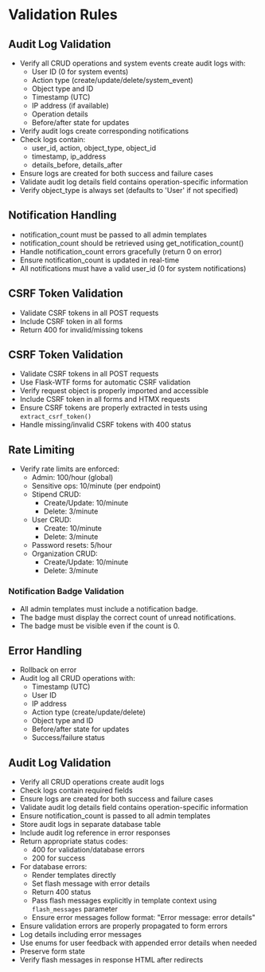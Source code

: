 # Validation Rules

## Audit Log Validation
- Verify all CRUD operations and system events create audit logs with:
  - User ID (0 for system events)
  - Action type (create/update/delete/system_event)
  - Object type and ID
  - Timestamp (UTC)
  - IP address (if available)
  - Operation details
  - Before/after state for updates
- Verify audit logs create corresponding notifications
- Check logs contain:
  - user_id, action, object_type, object_id
  - timestamp, ip_address
  - details_before, details_after
- Ensure logs are created for both success and failure cases
- Validate audit log details field contains operation-specific information
- Verify object_type is always set (defaults to 'User' if not specified)

## Notification Handling
- notification_count must be passed to all admin templates
- notification_count should be retrieved using get_notification_count()
- Handle notification_count errors gracefully (return 0 on error)
- Ensure notification_count is updated in real-time
- All notifications must have a valid user_id (0 for system notifications)

## CSRF Token Validation
- Validate CSRF tokens in all POST requests
- Include CSRF token in all forms
- Return 400 for invalid/missing tokens

## CSRF Token Validation
- Validate CSRF tokens in all POST requests
- Use Flask-WTF forms for automatic CSRF validation
- Verify request object is properly imported and accessible
- Include CSRF token in all forms and HTMX requests
- Ensure CSRF tokens are properly extracted in tests using `extract_csrf_token()`
- Handle missing/invalid CSRF tokens with 400 status

## Rate Limiting
- Verify rate limits are enforced:
  - Admin: 100/hour (global)
  - Sensitive ops: 10/minute (per endpoint)
  - Stipend CRUD:
    - Create/Update: 10/minute
    - Delete: 3/minute
  - User CRUD:
    - Create: 10/minute
    - Delete: 3/minute
  - Password resets: 5/hour
  - Organization CRUD:
    - Create/Update: 10/minute
    - Delete: 3/minute

### Notification Badge Validation
- All admin templates must include a notification badge.
- The badge must display the correct count of unread notifications.
- The badge must be visible even if the count is 0.

## Error Handling
- Rollback on error
- Audit log all CRUD operations with:
  - Timestamp (UTC)
  - User ID
  - IP address
  - Action type (create/update/delete)
  - Object type and ID
  - Before/after state for updates
  - Success/failure status

## Audit Log Validation
- Verify all CRUD operations create audit logs
- Check logs contain required fields
- Ensure logs are created for both success and failure cases
- Validate audit log details field contains operation-specific information
- Ensure notification_count is passed to all admin templates
- Store audit logs in separate database table
- Include audit log reference in error responses
- Return appropriate status codes:
  - 400 for validation/database errors
  - 200 for success
- For database errors:
  - Render templates directly
  - Set flash message with error details
  - Return 400 status
  - Pass flash messages explicitly in template context using `flash_messages` parameter
  - Ensure error messages follow format: "Error message: error details"
- Ensure validation errors are properly propagated to form errors
- Log details including error messages
- Use enums for user feedback with appended error details when needed
- Preserve form state
- Verify flash messages in response HTML after redirects

